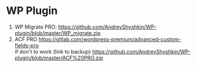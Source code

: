 # WP Plugin 

1. WP Migrate PRO: https://github.com/AndreyShyshkin/WP-plugin/blob/master/WP_migrate.zip
2. ACF PRO https://gitlab.com/wordpress-premium/advanced-custom-fields-pro </br>
     if don't to work (link to backup) https://github.com/AndreyShyshkin/WP-plugin/blob/master/ACF%20PRO.zip
